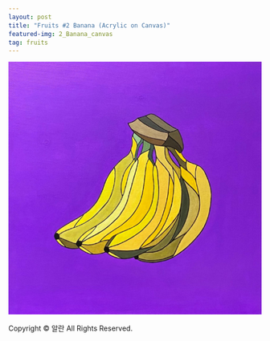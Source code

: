 ```yaml
---
layout: post
title: "Fruits #2 Banana (Acrylic on Canvas)"
featured-img: 2_Banana_canvas
tag: fruits
---
```


![](/assets/img/posts/2_Banana_canvas.jpg)

Copyright © 알란 All Rights Reserved.
